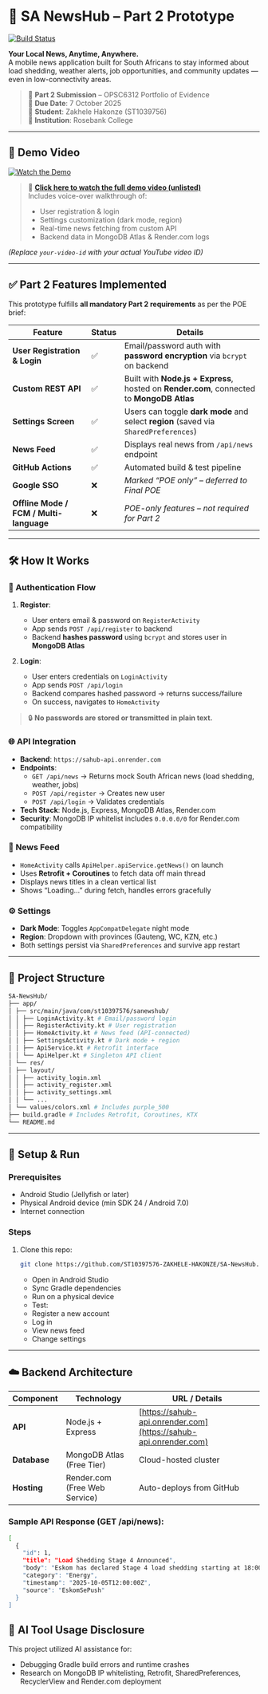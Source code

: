 # 📰 SA NewsHub – Part 2 Prototype

[![Build Status](https://github.com/ST10397576-ZAKHELE-HAKONZE/SA-NewsHub/actions/workflows/build.yml/badge.svg)](https://github.com/ST10397576-ZAKHELE-HAKONZE/SA-NewsHub/actions)

**Your Local News, Anytime, Anywhere.**  
A mobile news application built for South Africans to stay informed about load shedding, weather alerts, job opportunities, and community updates — even in low-connectivity areas.

> 🔹 **Part 2 Submission** – OPSC6312 Portfolio of Evidence  
> 🔹 **Due Date**: 7 October 2025  
> 🔹 **Student**: Zakhele Hakonze (ST1039756)  
> 🔹 **Institution**: Rosebank College

---

## 🎥 Demo Video

[![Watch the Demo](https://img.youtube.com/vi/your-video-id/0.jpg)](https://youtu.be/Coa74ugiHNE)

> 🔗 **[Click here to watch the full demo video (unlisted)](https://youtu.be/Coa74ugiHNE)**  
> Includes voice-over walkthrough of:  
> - User registration & login  
> - Settings customization (dark mode, region)  
> - Real-time news fetching from custom API  
> - Backend data in MongoDB Atlas & Render.com logs

*(Replace `your-video-id` with your actual YouTube video ID)*

---

## ✅ Part 2 Features Implemented

This prototype fulfills **all mandatory Part 2 requirements** as per the POE brief:

| Feature | Status | Details |
|--------|--------|--------|
| **User Registration & Login** | ✅ | Email/password auth with **password encryption** via `bcrypt` on backend |
| **Custom REST API** | ✅ | Built with **Node.js + Express**, hosted on **Render.com**, connected to **MongoDB Atlas** |
| **Settings Screen** | ✅ | Users can toggle **dark mode** and select **region** (saved via `SharedPreferences`) |
| **News Feed** | ✅ | Displays real news from `/api/news` endpoint |
| **GitHub Actions** | ✅ | Automated build & test pipeline |
| **Google SSO** | ❌ | *Marked “POE only” – deferred to Final POE* |
| **Offline Mode / FCM / Multi-language** | ❌ | *POE-only features – not required for Part 2* |

---

## 🛠️ How It Works

### 🔐 Authentication Flow
1. **Register**:  
   - User enters email & password on `RegisterActivity`
   - App sends `POST /api/register` to backend
   - Backend **hashes password** using `bcrypt` and stores user in **MongoDB Atlas**

2. **Login**:  
   - User enters credentials on `LoginActivity`
   - App sends `POST /api/login`
   - Backend compares hashed password → returns success/failure
   - On success, navigates to `HomeActivity`

> 🔒 **No passwords are stored or transmitted in plain text.**

### 🌐 API Integration
- **Backend**: `https://sahub-api.onrender.com`
- **Endpoints**:
  - `GET /api/news` → Returns mock South African news (load shedding, weather, jobs)
  - `POST /api/register` → Creates new user
  - `POST /api/login` → Validates credentials
- **Tech Stack**: Node.js, Express, MongoDB Atlas, Render.com
- **Security**: MongoDB IP whitelist includes `0.0.0.0/0` for Render.com compatibility

### 📰 News Feed
- `HomeActivity` calls `ApiHelper.apiService.getNews()` on launch
- Uses **Retrofit + Coroutines** to fetch data off main thread
- Displays news titles in a clean vertical list
- Shows “Loading…” during fetch, handles errors gracefully

### ⚙️ Settings
- **Dark Mode**: Toggles `AppCompatDelegate` night mode
- **Region**: Dropdown with provinces (Gauteng, WC, KZN, etc.)
- Both settings persist via `SharedPreferences` and survive app restart

---

## 📂 Project Structure
```bash
SA-NewsHub/
├── app/
│ ├── src/main/java/com/st10397576/sanewshub/
│ │ ├── LoginActivity.kt # Email/password login
│ │ ├── RegisterActivity.kt # User registration
│ │ ├── HomeActivity.kt # News feed (API-connected)
│ │ ├── SettingsActivity.kt # Dark mode + region
│ │ ├── ApiService.kt # Retrofit interface
│ │ └── ApiHelper.kt # Singleton API client
│ └── res/
│ ├── layout/
│ │ ├── activity_login.xml
│ │ ├── activity_register.xml
│ │ ├── activity_settings.xml
│ │ └── ...
│ └── values/colors.xml # Includes purple_500
├── build.gradle # Includes Retrofit, Coroutines, KTX
└── README.md
```
---

## 🚀 Setup & Run

### Prerequisites
- Android Studio (Jellyfish or later)
- Physical Android device (min SDK 24 / Android 7.0)
- Internet connection

### Steps
1. Clone this repo:
   ```bash
   git clone https://github.com/ST10397576-ZAKHELE-HAKONZE/SA-NewsHub.git
   ```
   - Open in Android Studio
   - Sync Gradle dependencies
   - Run on a physical device
   - Test:
   - Register a new account
   - Log in
   - View news feed
   - Change settings
---
## ☁️ Backend Architecture
| **Component** | **Technology**                | **URL / Details**                                                |
| ------------- | ----------------------------- | ---------------------------------------------------------------- |
| **API**       | Node.js + Express             | [https://sahub-api.onrender.com](https://sahub-api.onrender.com) |
| **Database**  | MongoDB Atlas (Free Tier)     | Cloud-hosted cluster                                             |
| **Hosting**   | Render.com (Free Web Service) | Auto-deploys from GitHub                                         |

### Sample API Response (GET /api/news):
```bash
[
  {
    "id": 1,
    "title": "Load Shedding Stage 4 Announced",
    "body": "Eskom has declared Stage 4 load shedding starting at 18:00...",
    "category": "Energy",
    "timestamp": "2025-10-05T12:00:00Z",
    "source": "EskomSePush"
  }
]
```

## 🤖 AI Tool Usage Disclosure
This project utilized AI assistance for:

- Debugging Gradle build errors and runtime crashes
- Research on MongoDB IP whitelisting, Retrofit, SharedPreferences, RecyclerView and Render.com deployment
